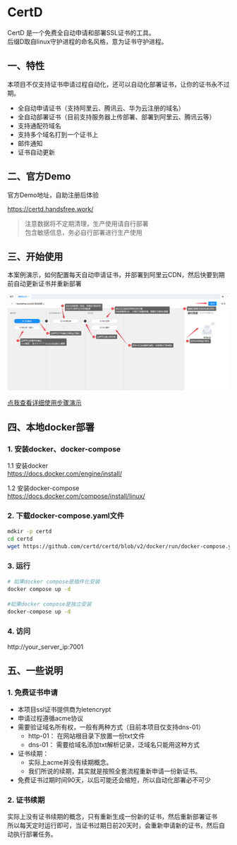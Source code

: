 # CertD

CertD 是一个免费全自动申请和部署SSL证书的工具。       
后缀D取自linux守护进程的命名风格，意为证书守护进程。    

## 一、特性
本项目不仅支持证书申请过程自动化，还可以自动化部署证书，让你的证书永不过期。     

* 全自动申请证书（支持阿里云、腾讯云、华为云注册的域名）
* 全自动部署证书（目前支持服务器上传部署、部署到阿里云、腾讯云等）
* 支持通配符域名
* 支持多个域名打到一个证书上
* 邮件通知
* 证书自动更新



## 二、官方Demo

官方Demo地址，自助注册后体验    

https://certd.handsfree.work/

> 注意数据将不定期清理，生产使用请自行部署    
> 包含敏感信息，务必自行部署进行生产使用

## 三、开始使用
本案例演示，如何配置每天自动申请证书，并部署到阿里云CDN，然后快要到期前自动更新证书并重新部署     

![演示](./doc/images/5-view.png)

[点我查看详细使用步骤演示](./step.md)


## 四、本地docker部署

### 1. 安装docker、docker-compose

1.1 安装docker    
https://docs.docker.com/engine/install/

1.2 安装docker-compose     
https://docs.docker.com/compose/install/linux/

### 2. 下载docker-compose.yaml文件
```bash
mdkir -p certd
cd certd
wget https://github.com/certd/certd/blob/v2/docker/run/docker-compose.yaml

```
### 3. 运行
```bash
# 如果docker compose是插件化安装
docker compose up -d

#如果docker compose是独立安装
docker-compose up -d

```
### 4. 访问

http://your_server_ip:7001


## 五、一些说明
### 1. 免费证书申请
* 本项目ssl证书提供商为letencrypt
* 申请过程遵循acme协议
* 需要验证域名所有权，一般有两种方式（目前本项目仅支持dns-01）
  * http-01： 在网站根目录下放置一份txt文件
  * dns-01： 需要给域名添加txt解析记录，泛域名只能用这种方式
* 证书续期：
  * 实际上acme并没有续期概念。
  * 我们所说的续期，其实就是按照全套流程重新申请一份新证书。
* 免费证书过期时间90天，以后可能还会缩短，所以自动化部署必不可少

### 2. 证书续期
实际上没有证书续期的概念，只有重新生成一份新的证书，然后重新部署证书    
所以每天定时运行即可，当证书过期日前20天时，会重新申请新的证书，然后自动执行部署任务。


